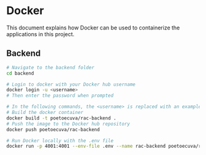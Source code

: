 # Docker
This document explains how Docker can be used to containerize the applications in this project.

## Backend
```sh
# Navigate to the backend folder
cd backend

# Login to docker with your Docker hub username
docker login -u <username>
# Then enter the password when prompted

# In the following commands, the <username> is replaced with an example: poetoecuva
# Build the docker container
docker build -t poetoecuva/rac-backend .
# Push the image to the Docker hub repository
docker push poetoecuva/rac-backend

# Run Docker locally with the .env file
docker run -p 4001:4001 --env-file .env --name rac-backend poetoecuva/rac-backend:latest

```